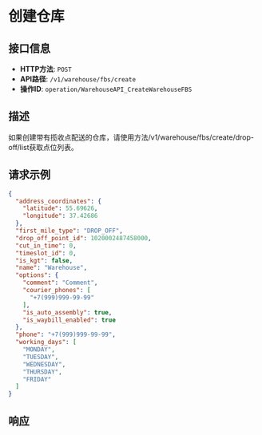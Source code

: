 # 创建仓库

## 接口信息

- **HTTP方法**: `POST`
- **API路径**: `/v1/warehouse/fbs/create`
- **操作ID**: `operation/WarehouseAPI_CreateWarehouseFBS`

## 描述

如果创建带有揽收点配送的仓库，请使用方法/v1/warehouse/fbs/create/drop-off/list获取点位列表。

## 请求示例

```json
{
  "address_coordinates": {
    "latitude": 55.69626,
    "longitude": 37.42686
  },
  "first_mile_type": "DROP_OFF",
  "drop_off_point_id": 1020002487458000,
  "cut_in_time": 0,
  "timeslot_id": 0,
  "is_kgt": false,
  "name": "Warehouse",
  "options": {
    "comment": "Comment",
    "courier_phones": [
      "+7(999)999-99-99"
    ],
    "is_auto_assembly": true,
    "is_waybill_enabled": true
  },
  "phone": "+7(999)999-99-99",
  "working_days": [
    "MONDAY",
    "TUESDAY",
    "WEDNESDAY",
    "THURSDAY",
    "FRIDAY"
  ]
}
```

## 响应
